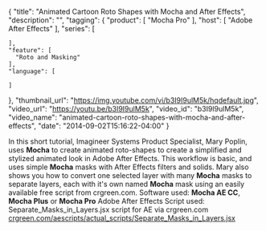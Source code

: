 {
  "title": "Animated Cartoon Roto Shapes with Mocha and After Effects",
  "description": "",
  "tagging": {
    "product": [
      "Mocha Pro"
    ],
    "host": [
      "Adobe After Effects"
    ],
    "series": [

    ],
    "feature": [
      "Roto and Masking"
    ],
    "language": [

    ]
  },
  "thumbnail_url": "https://img.youtube.com/vi/b3I9I9ulM5k/hqdefault.jpg",
  "video_url": "https://youtu.be/b3I9I9ulM5k",
  "video_id": "b3I9I9ulM5k",
  "video_name": "animated-cartoon-roto-shapes-with-mocha-and-after-effects",
  "date": "2014-09-02T15:16:22-04:00"
}

In this short tutorial, Imagineer Systems Product Specialist, Mary Poplin,
uses **Mocha** to create animated roto-shapes to create a simplified and
stylized animated look in Adobe After Effects. This workflow is basic, and
uses simple **Mocha** masks with After Effects filters and solids. Mary also
shows you how to convert one selected layer with many **Mocha** masks to
separate layers, each with it's own named **Mocha** mask using an easily
available free script from crgreen.com. Software used: **Mocha AE CC**,
**Mocha Plus** or **Mocha Pro** Adobe After Effects Script used:
Separate_Masks_in_Layers.jsx script for AE via crgreen.com
[crgreen.com/aescripts/actual_scripts/Separate_Masks_in_Layers.jsx](http://www.crgreen.com/aescripts/actual_scripts/Separate_Masks_in_Layers.jsx)


